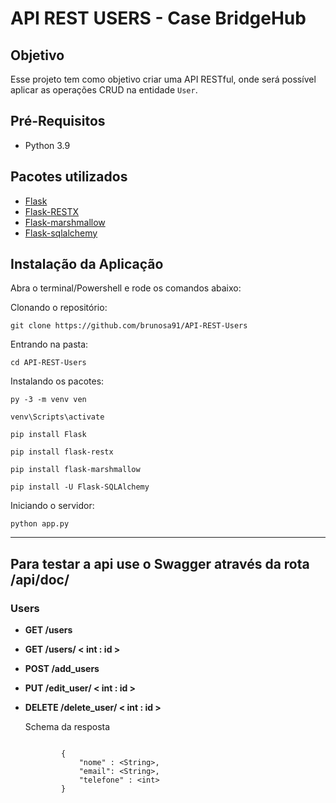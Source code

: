 # API REST USERS - Case BridgeHub

## Objetivo

Esse projeto tem como objetivo criar uma API RESTful, onde será possível aplicar as operações CRUD na entidade `User`.

## Pré-Requisitos

- Python 3.9

## Pacotes utilizados

- [Flask](https://flask.palletsprojects.com/en/2.1.x/installation/)
- [Flask-RESTX](https://flask-restx.readthedocs.io/en/latest/)
- [Flask-marshmallow](https://flask-marshmallow.readthedocs.io/en/latest/)
- [Flask-sqlalchemy](https://flask-sqlalchemy.palletsprojects.com/en/2.x/)

## Instalação da Aplicação

Abra o terminal/Powershell e rode os comandos abaixo:

Clonando o repositório:

```
git clone https://github.com/brunosa91/API-REST-Users
```

Entrando na pasta:

```
cd API-REST-Users

```

Instalando os pacotes:

```
py -3 -m venv ven
```

```
venv\Scripts\activate
```

```
pip install Flask
```

```
pip install flask-restx
```

```
pip install flask-marshmallow
```

```
pip install -U Flask-SQLAlchemy
```

Iniciando o servidor:

```
python app.py
```

---

## Para testar a api use o Swagger através da rota /api/doc/

### Users

- **GET /users**

- **GET /users/ < int : id >**

- **POST /add_users**

- **PUT /edit_user/ < int : id >**

- **DELETE /delete_user/ < int : id >**

  Schema da resposta

  ```

          {
              "nome" : <String>,
              "email": <String>,
              "telefone" : <int>
          }

  ```
